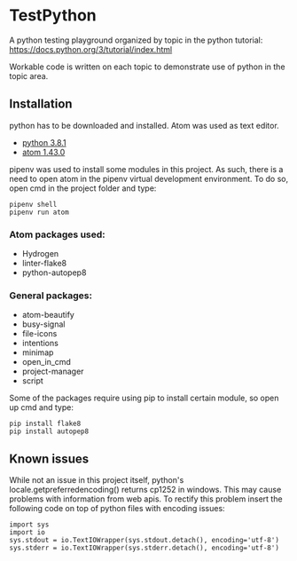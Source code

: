 # TestPython

A python testing playground organized by topic in the python tutorial: https://docs.python.org/3/tutorial/index.html

Workable code is written on each topic to demonstrate use of python in the topic area.

## Installation

python has to be downloaded and installed. Atom was used as text editor.

* [python 3.8.1](https://www.python.org/downloads/)
* [atom 1.43.0](https://atom.io/)

pipenv was used to install some modules in this project. As such, there is a need to open atom in the pipenv virtual development environment. To do so, open cmd in the project folder and type:

```
pipenv shell
pipenv run atom
```

### Atom packages used:

* Hydrogen
* linter-flake8
* python-autopep8

### General packages:

* atom-beautify
* busy-signal
* file-icons
* intentions
* minimap
* open_in_cmd
* project-manager
* script

Some of the packages require using pip to install certain module, so open up cmd and type:

```
pip install flake8
pip install autopep8
```

## Known issues

While not an issue in this project itself, python's locale.getpreferredencoding() returns cp1252 in windows. This may cause problems with information from web apis. To rectify this problem insert the following code on top of python files with encoding issues:

```
import sys
import io
sys.stdout = io.TextIOWrapper(sys.stdout.detach(), encoding='utf-8')
sys.stderr = io.TextIOWrapper(sys.stderr.detach(), encoding='utf-8')
```
